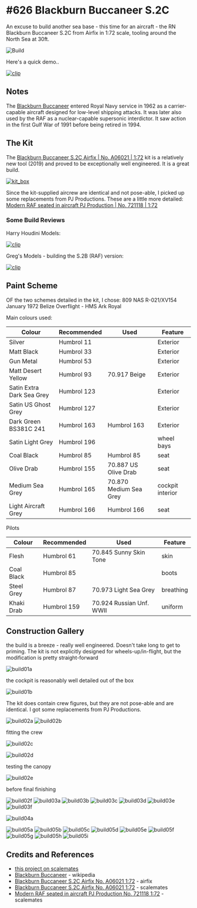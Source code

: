 # #626 Blackburn Buccaneer S.2C

An excuse to build another sea base - this time for an aircraft - the RN Blackburn Buccaneer S.2C from Airfix in 1:72 scale,
tooling around the North Sea at 30ft.

![Build](./assets/Buccaneer_build.jpg?raw=true)

Here's a quick demo..

[![clip](https://img.youtube.com/vi/video_id/0.jpg)](https://www.youtube.com/watch?v=video_id)

## Notes

The
[Blackburn Buccaneer](https://en.wikipedia.org/wiki/Blackburn_Buccaneer)
entered Royal Navy service in 1962 as a carrier-capable aircraft designed for low-level shipping attacks.
It was later also used by the RAF as a nuclear-capable supersonic interdictor.
It saw action in the first Gulf War of 1991 before being retired in 1994.

## The Kit

The [Blackburn Buccaneer S.2C Airfix | No. A06021 | 1:72](https://www.scalemates.com/kits/airfix-a06021-blackburn-buccaneer-s2c--1190161)
kit is a relatively new tool (2019)
and proved to be exceptionally well engineered. It is a great build.

[![kit_box](./assets/kit_box.jpg?raw=true)](https://uk.airfix.com/products/blackburn-buccaneer-s2-rn-a06021)

Since the kit-supplied aircrew are identical and not pose-able,
I picked up some replacements from PJ Productions.
These are a little more detailed: [Modern RAF seated in aircraft PJ Production | No. 721118 | 1:72](https://www.scalemates.com/kits/pj-production-721118-modern-raf-seated-in-aircraft--180890)

### Some Build Reviews

Harry Houdini Models:

[![clip](https://img.youtube.com/vi/nXnh6oCzVZ8/0.jpg)](https://www.youtube.com/watch?v=nXnh6oCzVZ8)

Greg's Models - building the S.2B (RAF) version:

[![clip](https://img.youtube.com/vi/w4GQzwmgUYs/0.jpg)](https://www.youtube.com/watch?v=w4GQzwmgUYs)

## Paint Scheme

OF the two schemes detailed in the kit, I chose: 809 NAS R-021/XV154 January 1972 Belize Overflight - HMS Ark Royal

Main colours used:

| Colour                    | Recommended | Used                         | Feature |
|---------------------------|-------------|------------------------------|---------|
| Silver                    | Humbrol 11  |                              | Exterior |
| Matt Black                | Humbrol 33  |                              | Exterior |
| Gun Metal                 | Humbrol 53  |                              | Exterior |
| Matt Desert Yellow        | Humbrol 93  | 70.917 Beige                 | Exterior |
| Satin Extra Dark Sea Grey | Humbrol 123 |                              | Exterior |
| Satin US Ghost Grey       | Humbrol 127 |                              | Exterior |
| Dark Green BS381C 241     | Humbrol 163 | Humbrol 163                  | Exterior |
| Satin Light Grey          | Humbrol 196 |                              | wheel bays |
| Coal Black                | Humbrol 85  |  Humbrol 85                  | seat |
| Olive Drab                | Humbrol 155 | 70.887 US Olive Drab         | seat |
| Medium Sea Grey           | Humbrol 165 | 70.870 Medium Sea Grey       | cockpit interior |
| Light Aircraft Grey       | Humbrol 166 | Humbrol 166                  | seat |

Pilots

| Colour                    | Recommended | Used                         | Feature |
|---------------------------|-------------|------------------------------|---------|
| Flesh                     | Humbrol 61  | 70.845 Sunny Skin Tone       |  skin |
| Coal Black                | Humbrol 85  |                              |  boots |
| Steel Grey                | Humbrol 87  | 70.973 Light Sea Grey        |  breathing |
| Khaki Drab                | Humbrol 159 | 70.924 Russian Unf. WWII     |  uniform |

## Construction Gallery

the build is a breeze - really well engineered. Doesn't take long to get to priming.
The kit is not explicitly designed for wheels-up/in-flight, but the modification is pretty straight-forward

![build01a](./assets/build01a.jpg?raw=true)

the cockpit is reasonably well detailed out of the box

![build01b](./assets/build01b.jpg?raw=true)

The kit does contain crew figures, but they are not pose-able and are identical. I got some replacements from PJ Productions.

![build02a](./assets/build02a.jpg?raw=true)
![build02b](./assets/build02b.jpg?raw=true)

fitting the crew

![build02c](./assets/build02c.jpg?raw=true)

![build02d](./assets/build02d.jpg?raw=true)

testing the canopy

![build02e](./assets/build02e.jpg?raw=true)

before final finishing

![build02f](./assets/build02f.jpg?raw=true)
![build03a](./assets/build03a.jpg?raw=true)
![build03b](./assets/build03b.jpg?raw=true)
![build03c](./assets/build03c.jpg?raw=true)
![build03d](./assets/build03d.jpg?raw=true)
![build03e](./assets/build03e.jpg?raw=true)
![build03f](./assets/build03f.jpg?raw=true)

![build04a](./assets/build04a.jpg?raw=true)

![build05a](./assets/build05a.jpg?raw=true)
![build05b](./assets/build05b.jpg?raw=true)
![build05c](./assets/build05c.jpg?raw=true)
![build05d](./assets/build05d.jpg?raw=true)
![build05e](./assets/build05e.jpg?raw=true)
![build05f](./assets/build05f.jpg?raw=true)
![build05g](./assets/build05g.jpg?raw=true)
![build05h](./assets/build05h.jpg?raw=true)
![build05i](./assets/build05i.jpg?raw=true)

## Credits and References

* [this project on scalemates](https://www.scalemates.com/profiles/mate.php?id=74137&p=projects&project=117576)
* [Blackburn Buccaneer](https://en.wikipedia.org/wiki/Blackburn_Buccaneer) - wikipedia
* [Blackburn Buccaneer S.2C Airfix No. A06021 1:72](https://uk.airfix.com/products/blackburn-buccaneer-s2-rn-a06021) - airfix
* [Blackburn Buccaneer S.2C Airfix No. A06021 1:72](https://www.scalemates.com/kits/airfix-a06021-blackburn-buccaneer-s2c--1190161) - scalemates
* [Modern RAF seated in aircraft PJ Production No. 721118 1:72](https://www.scalemates.com/kits/pj-production-721118-modern-raf-seated-in-aircraft--180890) - scalemates
